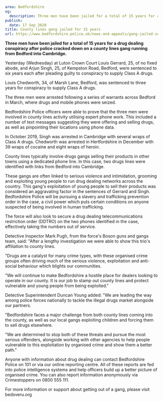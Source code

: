```yaml
area: Bedfordshire
og:
  description: Three men have been jailed for a total of 15 years for a drug dealing conspiracy after police cracked down on a county lines gang running from Bedford into Cambridge.
publish:
  date: 17 Sep 2020
title: County lines gang jailed for 15 years
url: https://www.bedfordshire.police.uk/news-and-appeals/gang-jailed-sept20
```

**Three men have been jailed for a total of 15 years for a drug dealing conspiracy after police cracked down on a county lines gang running from Bedford into Cambridge.**

Yesterday (Wednesday) at Luton Crown Court Louis Gerrard, 25, of no fixed abode, and Arjun Singh, 25, of Kempston Road, Bedford, were sentenced to six years each after pleading guilty to conspiracy to supply Class A drugs.

Louis Chedworth, 34, of Marsh Lane, Bedford, was sentenced to three years for conspiracy to supply Class A drugs.

The three men were arrested following a series of warrants across Bedford in March, where drugs and mobile phones were seized.

Bedfordshire Police officers were able to prove that the three men were involved in county lines activity utilising expert phone work. This included a number of text messages suggesting they were offering and selling drugs, as well as pinpointing their locations using phone data.

In October 2019, Singh was arrested in Cambridge with several wraps of Class A drugs. Chedworth was arrested in Hertfordshire in December with 39 wraps of cocaine and eight wraps of heroin.

County lines typically involve drugs gangs selling their products in other towns using a dedicated phone line. In this case, two drugs lines were identified with links from Bedford into Cambridge.

These gangs are often linked to serious violence and intimidation, grooming and exploiting young people to run drug dealing networks across the country.
This gang's exploitation of young people to sell their products was considered an aggravating factor in the sentences of Gerrard and Singh.
Bedfordshire Police will be pursuing a slavery and trafficking prevention order in the case, a civil power which puts certain conditions on anyone suspected of being involved in human trafficking.

The force will also look to secure a drug dealing telecommunications restriction order (DDTRO) on the two phones identified in the case, effectively taking the numbers out of service.

Detective Inspector Mark Pugh, from the force's Boson guns and gangs team, said: "After a lengthy investigation we were able to show this trio's affiliation to county lines.

"Drugs are a catalyst for many crime types, with these organised crime groups often driving much of the serious violence, exploitation and anti-social behaviour which blights our communities.

"We will continue to make Bedfordshire a hostile place for dealers looking to operate in our county. It is our job to stamp out county lines and protect vulnerable and young people from being exploited."

Detective Superintendent Duncan Young added: "We are leading the way among police forces nationally to tackle the illegal drugs market alongside our partners.

"Bedfordshire faces a major challenge from both county lines coming into the county, as well as our local gangs exploiting children and forcing them to sell drugs elsewhere.

"We are determined to stop both of these threats and pursue the most serious offenders, alongside working with other agencies to help people vulnerable to this exploitation by organised crime and show them a better path."

Anyone with information about drug dealing can contact Bedfordshire Police on 101 or via our online reporting centre. All of these reports are fed into police intelligence systems and help officers build up a better picture of organised crime.
You can also report information anonymously via Crimestoppers on 0800 555 111.

For more information or support about getting out of a gang, please visit bedsveru.org
